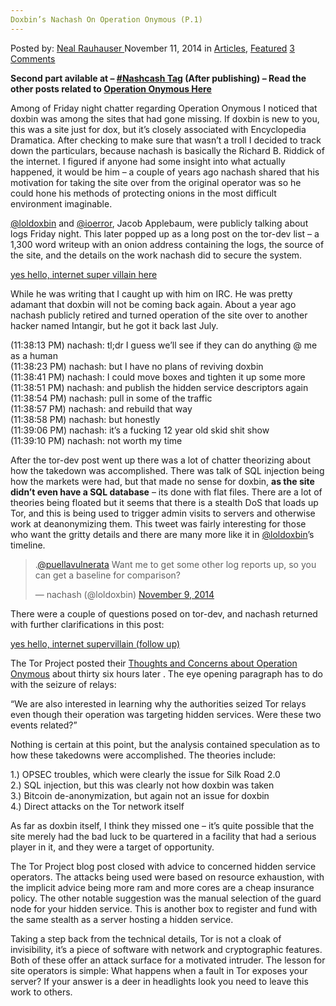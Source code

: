 ```yaml
---
Doxbin’s Nachash On Operation Onymous (P.1)
---
```

<article class="post-listing post-8113 post type-post status-publish format-standard has-post-thumbnail hentry category-deepdot-news tag-nashcashtag tag-operation-onymous tag-silkroad2bust">
    <div class="post-inner">
    <p class="post-meta">
    <span>Posted by: <a href="https://www.deepdotweb.com/author/nealrauhauser/" title="">Neal Rauhauser </a></span>
    <span>November 11, 2014</span>
    <span>in <a href="https://www.deepdotweb.com/category/articles/" rel="category tag">Articles</a>, <a href="https://www.deepdotweb.com/category/deepdot-news/" rel="category tag">Featured</a></span>
    <span><a href="https://www.deepdotweb.com/2014/11/11/doxbins-nachash-operation-onymous-1/#comments">3 Comments</a></span>
    </p>
    <div class="clear"></div>
    <div class="entry">
    <p><strong>Second part avilable at &#8211; <a href="http://www.deepdotweb.com/tag/nashcashtag/">#Nashcash Tag</a> (After publishing) &#8211; Read the other posts related to <a href="http://www.deepdotweb.com/tag/silkroad2bust/" target="_blank">Operation Onymous Here</a></strong></p>
    <p>Among of Friday night chatter regarding Operation Onymous I noticed that doxbin was among the sites that had gone missing. If doxbin is new to you, this was a site just for dox, but it’s closely associated with Encyclopedia Dramatica. After checking to make sure that wasn’t a troll I decided to track down the particulars, because nachash is basically the Richard B. Riddick of the internet. I figured if anyone had some insight into what actually happened, it would be him &#8211; a couple of years ago nachash shared that his motivation for taking the site over from the original operator was so he could hone his methods of protecting onions in the most difficult environment imaginable.</p>
    <p><a href="http://twitter.com/loldoxbin">@loldoxbin</a> and <a href="http://twitter.com/ioerror">@ioerror</a>, Jacob Applebaum, were publicly talking about logs Friday night. This later popped up as a long post on the tor-dev list &#8211; a 1,300 word writeup with an onion address containing the logs, the source of the site, and the details on the work nachash did to secure the system.</p>
    <p><a href="https://lists.torproject.org/pipermail/tor-dev/2014-November/007731.html">yes hello, internet super villain here</a></p>
    <p>While he was writing that I caught up with him on IRC. He was pretty adamant that doxbin will not be coming back again. About a year ago nachash publicly retired and turned operation of the site over to another hacker named Intangir, but he got it back last July.</p>
    <p>(11:38:13 PM) nachash: tl;dr I guess we&#8217;ll see if they can do anything @ me as a human<br />
    (11:38:23 PM) nachash: but I have no plans of reviving doxbin<br />
    (11:38:41 PM) nachash: I could move boxes and tighten it up some more<br />
    (11:38:51 PM) nachash: and publish the hidden service descriptors again<br />
    (11:38:54 PM) nachash: pull in some of the traffic<br />
    (11:38:57 PM) nachash: and rebuild that way<br />
    (11:38:58 PM) nachash: but honestly<br />
    (11:39:06 PM) nachash: it&#8217;s a fucking 12 year old skid shit show<br />
    (11:39:10 PM) nachash: not worth my time</p>
    <p>After the tor-dev post went up there was a lot of chatter theorizing about how the takedown was accomplished. There was talk of SQL injection being how the markets were had, but that made no sense for doxbin, <strong>as the site didn’t even have a SQL database</strong> – its done with flat files. There are a lot of theories being floated but it seems that there is a stealth DoS that loads up Tor, and this is being used to trigger admin visits to servers and otherwise work at deanonymizing them. This tweet was fairly interesting for those who want the gritty details and there are many more like it in <a href="http://twitter.com/loldoxbin">@loldoxbin</a>’s timeline.</p>
    <blockquote class="twitter-tweet" width="550">
    <p>.<a href="https://twitter.com/puellavulnerata">@puellavulnerata</a> Want me to get some other log reports up, so you can get a baseline for comparison?</p>
    <p>&mdash; nachash (@loldoxbin) <a href="https://twitter.com/loldoxbin/status/531272976512323584">November 9, 2014</a></p></blockquote>
    <p><script async src="//platform.twitter.com/widgets.js" charset="utf-8"></script></p>
    <p>There were a couple of questions posed on tor-dev, and nachash returned with further clarifications in this post:</p>
    <p><a href="https://lists.torproject.org/pipermail/tor-dev/2014-November/007734.html">yes hello, internet supervillain (follow up)</a></p>
    <p>The Tor Project posted their <a href="https://blog.torproject.org/blog/thoughts-and-concerns-about-operation-onymous">Thoughts and Concerns about Operation Onymous</a> about thirty six hours later . The eye opening paragraph has to do with the seizure of relays:</p>
    <p>“We are also interested in learning why the authorities seized Tor relays even though their operation was targeting hidden services. Were these two events related?”</p>
    <p>Nothing is certain at this point, but the analysis contained speculation as to how these takedowns were accomplished. The theories include:</p>
    <p>1.) OPSEC troubles, which were clearly the issue for Silk Road 2.0<br />
    2.) SQL injection, but this was clearly not how doxbin was taken<br />
    3.) Bitcoin de-anonymization, but again not an issue for doxbin<br />
    4.) Direct attacks on the Tor network itself</p>
    <p>As far as doxbin itself, I think they missed one – it&#8217;s quite possible that the site merely had the bad luck to be quartered in a facility that had a serious player in it, and they were a target of opportunity.</p>
    <p>The Tor Project blog post closed with advice to concerned hidden service operators. The attacks being used were based on resource exhaustion, with the implicit advice being more ram and more cores are a cheap insurance policy. The other notable suggestion was the manual selection of the guard node for your hidden service. This is another box to register and fund with the same stealth as a server hosting a hidden service.</p>
    <p>Taking a step back from the technical details, Tor is not a cloak of invisibility, it’s a piece of software with network and cryptographic features. Both of these offer an attack surface for a motivated intruder. The lesson for site operators is simple: What happens when a fault in Tor exposes your server? If your answer is a deer in headlights look you need to leave this work to others.</p>
    </div>
    <span style="display:none"><a href="https://www.deepdotweb.com/tag/nashcashtag/" rel="tag">nashcashtag</a> <a href="https://www.deepdotweb.com/tag/operation-onymous/" rel="tag">Operation Onymous</a> <a href="https://www.deepdotweb.com/tag/silkroad2bust/" rel="tag">SilkRoad2Bust</a></span> <span style="display:none" class="updated">2014-11-11</span>
    <div style="display:none" class="vcard author" itemprop="author" itemscope itemtype="http://schema.org/Person"><strong class="fn" itemprop="name"><a href="https://www.deepdotweb.com/author/nealrauhauser/" title="Posts by Neal Rauhauser" rel="author">Neal Rauhauser</a></strong></div>
    </div>
</article>

